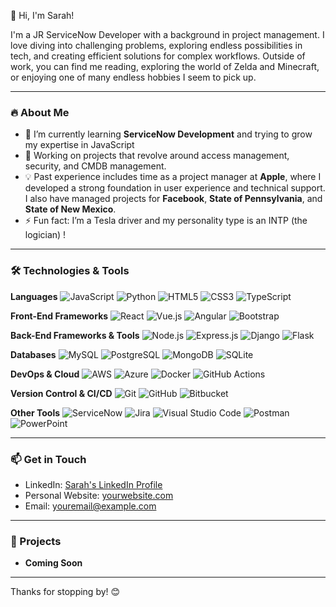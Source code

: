 👋 Hi, I'm Sarah!

I'm a JR ServiceNow Developer with a background in project management. I love diving into challenging problems, exploring endless possibilities in tech, and creating efficient solutions for complex workflows. 
Outside of work, you can find me reading, exploring the world of Zelda and Minecraft, or enjoying one of many endless hobbies I seem to pick up.

---

### 🔥 About Me
- 🌱 I’m currently learning **ServiceNow Development** and trying to grow my expertise in JavaScript
- 💼 Working on projects that revolve around access management, security, and CMDB management.
- 💡 Past experience includes time as a project manager at **Apple**, where I developed a strong foundation in user experience and technical support. I also have managed projects for **Facebook**, **State of Pennsylvania**, and **State of New Mexico**.
- ⚡ Fun fact: I’m a Tesla driver and my personality type is an INTP (the logician) !

---

### 🛠️ Technologies & Tools
**Languages**
![JavaScript](https://img.shields.io/badge/-JavaScript-F7DF1E?style=flat&logo=javascript&logoColor=black)
![Python](https://img.shields.io/badge/-Python-3776AB?style=flat&logo=python&logoColor=white)
![HTML5](https://img.shields.io/badge/-HTML5-E34F26?style=flat&logo=html5&logoColor=white)
![CSS3](https://img.shields.io/badge/-CSS3-1572B6?style=flat&logo=css3&logoColor=white)
![TypeScript](https://img.shields.io/badge/-TypeScript-007ACC?style=flat&logo=typescript&logoColor=white)

**Front-End Frameworks**
![React](https://img.shields.io/badge/-React-61DAFB?style=flat&logo=react&logoColor=black)
![Vue.js](https://img.shields.io/badge/-Vue.js-4FC08D?style=flat&logo=vue-dot-js&logoColor=white)
![Angular](https://img.shields.io/badge/-Angular-DD0031?style=flat&logo=angular&logoColor=white)
![Bootstrap](https://img.shields.io/badge/-Bootstrap-7952B3?style=flat&logo=bootstrap&logoColor=white)

**Back-End Frameworks & Tools**
![Node.js](https://img.shields.io/badge/-Node.js-339933?style=flat&logo=node-dot-js&logoColor=white)
![Express.js](https://img.shields.io/badge/-Express.js-000000?style=flat&logo=express&logoColor=white)
![Django](https://img.shields.io/badge/-Django-092E20?style=flat&logo=django&logoColor=white)
![Flask](https://img.shields.io/badge/-Flask-000000?style=flat&logo=flask&logoColor=white)

**Databases**
![MySQL](https://img.shields.io/badge/-MySQL-4479A1?style=flat&logo=mysql&logoColor=white)
![PostgreSQL](https://img.shields.io/badge/-PostgreSQL-336791?style=flat&logo=postgresql&logoColor=white)
![MongoDB](https://img.shields.io/badge/-MongoDB-47A248?style=flat&logo=mongodb&logoColor=white)
![SQLite](https://img.shields.io/badge/-SQLite-003B57?style=flat&logo=sqlite&logoColor=white)

**DevOps & Cloud**
![AWS](https://img.shields.io/badge/-AWS-232F3E?style=flat&logo=amazon-aws&logoColor=white)
![Azure](https://img.shields.io/badge/-Azure-0078D4?style=flat&logo=microsoft-azure&logoColor=white)
![Docker](https://img.shields.io/badge/-Docker-2496ED?style=flat&logo=docker&logoColor=white)
![GitHub Actions](https://img.shields.io/badge/-GitHub%20Actions-2088FF?style=flat&logo=github-actions&logoColor=white)

**Version Control & CI/CD**
![Git](https://img.shields.io/badge/-Git-F05032?style=flat&logo=git&logoColor=white)
![GitHub](https://img.shields.io/badge/-GitHub-181717?style=flat&logo=github&logoColor=white)
![Bitbucket](https://img.shields.io/badge/-Bitbucket-0052CC?style=flat&logo=bitbucket&logoColor=white)

**Other Tools**
![ServiceNow](https://img.shields.io/badge/-ServiceNow-0D3A5F?style=flat&logo=servicenow&logoColor=white)
![Jira](https://img.shields.io/badge/-Jira-0052CC?style=flat&logo=jira&logoColor=white)
![Visual Studio Code](https://img.shields.io/badge/-VS%20Code-007ACC?style=flat&logo=visual-studio-code&logoColor=white)
![Postman](https://img.shields.io/badge/-Postman-FF6C37?style=flat&logo=postman&logoColor=white)
![PowerPoint](https://img.shields.io/badge/-PowerPoint-B7472A?style=flat&logo=microsoft-powerpoint&logoColor=white)

---

### 📫 Get in Touch
- LinkedIn: [Sarah's LinkedIn Profile](https://www.linkedin.com/in/yourprofile/) 
- Personal Website: [yourwebsite.com](https://yourwebsite.com)
- Email: [youremail@example.com](mailto:youremail@example.com)

---

### 🚀 Projects
- **Coming Soon**

---

Thanks for stopping by! 😊
<!---
Sarah573x/Sarah573x is a ✨ special ✨ repository because its `README.md` (this file) appears on your GitHub profile.
You can click the Preview link to take a look at your changes.
--->
